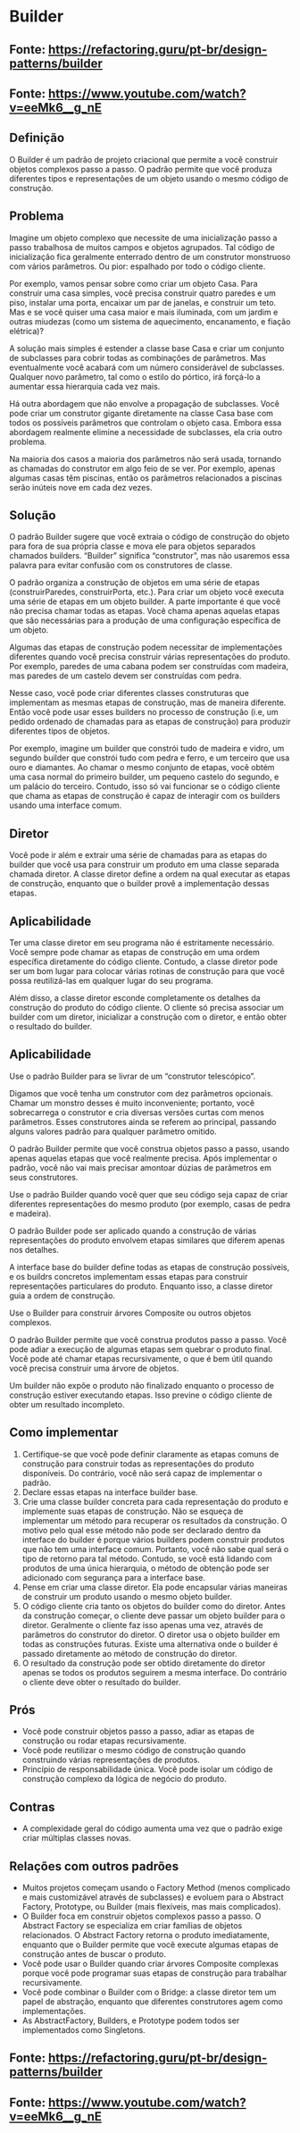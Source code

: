 ﻿# Builder

## Fonte: https://refactoring.guru/pt-br/design-patterns/builder
## Fonte: https://www.youtube.com/watch?v=eeMk6__g_nE

## Definição

O Builder é um padrão de projeto criacional que permite a você construir objetos complexos passo a passo. O padrão permite que você produza diferentes tipos e representações de um objeto usando o mesmo código de construção.

## Problema

Imagine um objeto complexo que necessite de uma inicialização passo a passo trabalhosa de muitos campos e objetos agrupados. Tal código de inicialização fica geralmente enterrado dentro de um construtor monstruoso com vários parâmetros. Ou pior: espalhado por todo o código cliente.

Por exemplo, vamos pensar sobre como criar um objeto Casa. Para construir uma casa simples, você precisa construir quatro paredes e um piso, instalar uma porta, encaixar um par de janelas, e construir um teto. Mas e se você quiser uma casa maior e mais iluminada, com um jardim e outras miudezas (como um sistema de aquecimento, encanamento, e fiação elétrica)?

A solução mais simples é estender a classe base Casa e criar um conjunto de subclasses para cobrir todas as combinações de parâmetros. Mas eventualmente você acabará com um número considerável de subclasses. Qualquer novo parâmetro, tal como o estilo do pórtico, irá forçá-lo a aumentar essa hierarquia cada vez mais.

Há outra abordagem que não envolve a propagação de subclasses. Você pode criar um construtor gigante diretamente na classe Casa base com todos os possíveis parâmetros que controlam o objeto casa. Embora essa abordagem realmente elimine a necessidade de subclasses, ela cria outro problema.

Na maioria dos casos a maioria dos parâmetros não será usada, tornando as chamadas do construtor em algo feio de se ver. Por exemplo, apenas algumas casas têm piscinas, então os parâmetros relacionados a piscinas serão inúteis nove em cada dez vezes.

## Solução
	
O padrão Builder sugere que você extraia o código de construção do objeto para fora de sua própria classe e mova ele para objetos separados chamados builders. “Builder” significa “construtor”, mas não usaremos essa palavra para evitar confusão com os construtores de classe.

O padrão organiza a construção de objetos em uma série de etapas (construirParedes, construirPorta, etc.). Para criar um objeto você executa uma série de etapas em um objeto builder. A parte importante é que você não precisa chamar todas as etapas. Você chama apenas aquelas etapas que são necessárias para a produção de uma configuração específica de um objeto.

Algumas das etapas de construção podem necessitar de implementações diferentes quando você precisa construir várias representações do produto. Por exemplo, paredes de uma cabana podem ser construídas com madeira, mas paredes de um castelo devem ser construídas com pedra.

Nesse caso, você pode criar diferentes classes construturas que implementam as mesmas etapas de construção, mas de maneira diferente. Então você pode usar esses builders no processo de construção (i.e, um pedido ordenado de chamadas para as etapas de construção) para produzir diferentes tipos de objetos.

Por exemplo, imagine um builder que constrói tudo de madeira e vidro, um segundo builder que constrói tudo com pedra e ferro, e um terceiro que usa ouro e diamantes. Ao chamar o mesmo conjunto de etapas, você obtém uma casa normal do primeiro builder, um pequeno castelo do segundo, e um palácio do terceiro. Contudo, isso só vai funcionar se o código cliente que chama as etapas de construção é capaz de interagir com os builders usando uma interface comum.

## Diretor

Você pode ir além e extrair uma série de chamadas para as etapas do builder que você usa para construir um produto em uma classe separada chamada diretor. A classe diretor define a ordem na qual executar as etapas de construção, enquanto que o builder provê a implementação dessas etapas.

## Aplicabilidade
Ter uma classe diretor em seu programa não é estritamente necessário. Você sempre pode chamar as etapas de construção em uma ordem específica diretamente do código cliente. Contudo, a classe diretor pode ser um bom lugar para colocar várias rotinas de construção para que você possa reutilizá-las em qualquer lugar do seu programa.

Além disso, a classe diretor esconde completamente os detalhes da construção do produto do código cliente. O cliente só precisa associar um builder com um diretor, inicializar a construção com o diretor, e então obter o resultado do builder.

## Aplicabilidade
	
Use o padrão Builder para se livrar de um “construtor telescópico”.

 Digamos que você tenha um construtor com dez parâmetros opcionais. Chamar um monstro desses é muito inconveniente; portanto, você sobrecarrega o construtor e cria diversas versões curtas com menos parâmetros. Esses construtores ainda se referem ao principal, passando alguns valores padrão para qualquer parâmetro omitido.

 O padrão Builder permite que você construa objetos passo a passo, usando apenas aquelas etapas que você realmente precisa. Após implementar o padrão, você não vai mais precisar amontoar dúzias de parâmetros em seus construtores.

  Use o padrão Builder quando você quer que seu código seja capaz de criar diferentes representações do mesmo produto (por exemplo, casas de pedra e madeira).

 O padrão Builder pode ser aplicado quando a construção de várias representações do produto envolvem etapas similares que diferem apenas nos detalhes.

A interface base do builder define todas as etapas de construção possíveis, e os buildrs concretos implementam essas etapas para construir representações particulares do produto. Enquanto isso, a classe diretor guia a ordem de construção.

 Use o Builder para construir árvores Composite ou outros objetos complexos.

 O padrão Builder permite que você construa produtos passo a passo. Você pode adiar a execução de algumas etapas sem quebrar o produto final. Você pode até chamar etapas recursivamente, o que é bem útil quando você precisa construir uma árvore de objetos.

Um builder não expõe o produto não finalizado enquanto o processo de construção estiver executando etapas. Isso previne o código cliente de obter um resultado incompleto.

## Como implementar
	
1. Certifique-se que você pode definir claramente as etapas comuns de construção para construir todas as representações do produto disponíveis. Do contrário, você não será capaz de implementar o padrão.
2. Declare essas etapas na interface builder base.
3. Crie uma classe builder concreta para cada representação do produto e implemente suas etapas de construção.
Não se esqueça de implementar um método para recuperar os resultados da construção. O motivo pelo qual esse método não pode ser declarado dentro da interface do builder é porque vários builders podem construir produtos que não tem uma interface comum. Portanto, você não sabe qual será o tipo de retorno para tal método. Contudo, se você está lidando com produtos de uma única hierarquia, o método de obtenção pode ser adicionado com segurança para a interface base.
4. Pense em criar uma classe diretor. Ela pode encapsular várias maneiras de construir um produto usando o mesmo objeto builder.
5. O código cliente cria tanto os objetos do builder como do diretor. Antes da construção começar, o cliente deve passar um objeto builder para o diretor. Geralmente o cliente faz isso apenas uma vez, através de parâmetros do construtor do diretor. O diretor usa o objeto builder em todas as construções futuras. Existe uma alternativa onde o builder é passado diretamente ao método de construção do diretor.
6. O resultado da construção pode ser obtido diretamente do diretor apenas se todos os produtos seguirem a mesma interface. Do contrário o cliente deve obter o resultado do builder.

## Prós

- Você pode construir objetos passo a passo, adiar as etapas de construção ou rodar etapas recursivamente.
- Você pode reutilizar o mesmo código de construção quando construindo várias representações de produtos.
- Princípio de responsabilidade única. Você pode isolar um código de construção complexo da lógica de negócio do produto.
	
## Contras

- A complexidade geral do código aumenta uma vez que o padrão exige criar múltiplas classes novas.

## Relações com outros padrões

- Muitos projetos começam usando o Factory Method (menos complicado e mais customizável através de subclasses) e evoluem para o Abstract Factory, Prototype, ou Builder (mais flexíveis, mas mais complicados).
- O Builder foca em construir objetos complexos passo a passo. O Abstract Factory se especializa em criar famílias de objetos relacionados. O Abstract Factory retorna o produto imediatamente, enquanto que o Builder permite que você execute algumas etapas de construção antes de buscar o produto.
- Você pode usar o Builder quando criar árvores Composite complexas porque você pode programar suas etapas de construção para trabalhar recursivamente.
- Você pode combinar o Builder com o Bridge: a classe diretor tem um papel de abstração, enquanto que diferentes construtores agem como implementações.
- As AbstractFactory, Builders, e Prototype podem todos ser implementados como Singletons.

## Fonte: https://refactoring.guru/pt-br/design-patterns/builder
## Fonte: https://www.youtube.com/watch?v=eeMk6__g_nE